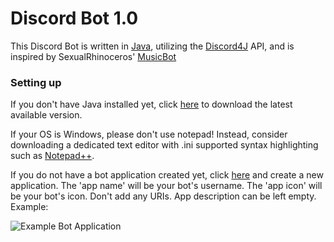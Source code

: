 # Discord Bot 1.0 

This Discord Bot is written in [Java](https://www.jetbrains.com/idea/), utilizing the [Discord4J](https://github.com/austinv11/Discord4J) API, and is inspired by SexualRhinoceros' [MusicBot](https://github.com/Just-Some-Bots/MusicBot)<br>

### Setting up

If you don't have Java installed yet, click [here](https://java.com/en/download/) to download the latest available version.

If your OS is Windows, please don't use notepad! Instead, consider downloading a dedicated text editor with .ini supported syntax highlighting such as [Notepad++](https://notepad-plus-plus.org/).

If you do not have a bot application created yet, click [here](https://discordapp.com/developers/applications) and create a new application. The 'app name' will be your bot's username. The 'app icon' will be your bot's icon. Don't add any URIs. App description can be left empty. Example:

![Example Bot Application](https://cloud.githubusercontent.com/assets/24867967/21583888/a5a410fe-d061-11e6-9a18-5b7a7293b88e.png?raw=true)
